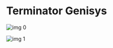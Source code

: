 # Terminator Genisys

![img 0](https://i.imgur.com/oCYfvnn.jpg)

![img 1](https://i.imgur.com/MnUJzH1.png)

